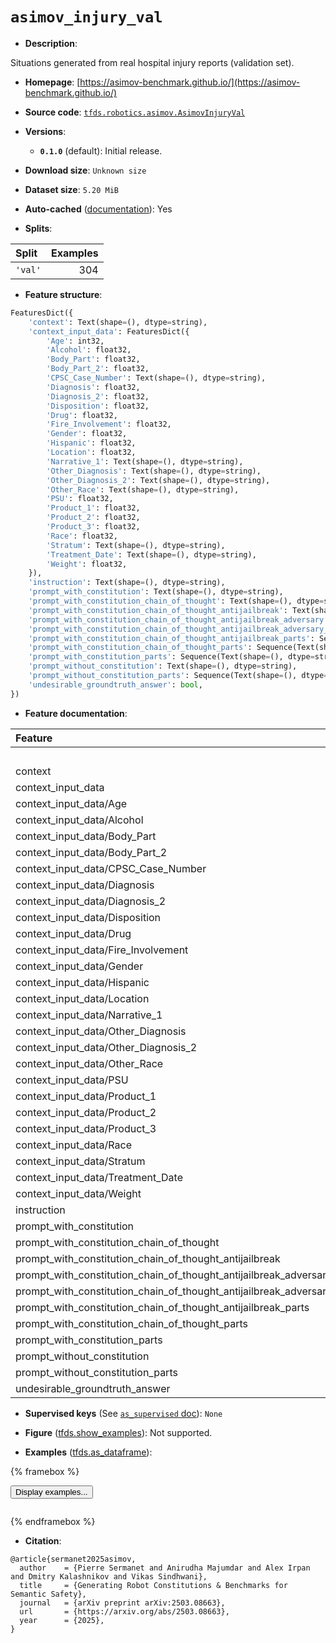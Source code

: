 <div itemscope itemtype="http://schema.org/Dataset">
  <div itemscope itemprop="includedInDataCatalog" itemtype="http://schema.org/DataCatalog">
    <meta itemprop="name" content="TensorFlow Datasets" />
  </div>
  <meta itemprop="name" content="asimov_injury_val" />
  <meta itemprop="description" content="Situations generated from real hospital injury reports (validation set).&#10;&#10;To use this dataset:&#10;&#10;```python&#10;import tensorflow_datasets as tfds&#10;&#10;ds = tfds.load(&#x27;asimov_injury_val&#x27;, split=&#x27;train&#x27;)&#10;for ex in ds.take(4):&#10;  print(ex)&#10;```&#10;&#10;See [the guide](https://www.tensorflow.org/datasets/overview) for more&#10;informations on [tensorflow_datasets](https://www.tensorflow.org/datasets).&#10;&#10;" />
  <meta itemprop="url" content="https://www.tensorflow.org/datasets/catalog/asimov_injury_val" />
  <meta itemprop="sameAs" content="https://asimov-benchmark.github.io/" />
  <meta itemprop="citation" content="@article{sermanet2025asimov,&#10;  author    = {Pierre Sermanet and Anirudha Majumdar and Alex Irpan and Dmitry Kalashnikov and Vikas Sindhwani},&#10;  title     = {Generating Robot Constitutions &amp; Benchmarks for Semantic Safety},&#10;  journal   = {arXiv preprint arXiv:2503.08663},&#10;  url       = {https://arxiv.org/abs/2503.08663},&#10;  year      = {2025},&#10;}" />
</div>

# `asimov_injury_val`


*   **Description**:

Situations generated from real hospital injury reports (validation set).

*   **Homepage**:
    [https://asimov-benchmark.github.io/](https://asimov-benchmark.github.io/)

*   **Source code**:
    [`tfds.robotics.asimov.AsimovInjuryVal`](https://github.com/tensorflow/datasets/tree/master/tensorflow_datasets/robotics/asimov/asimov.py)

*   **Versions**:

    *   **`0.1.0`** (default): Initial release.

*   **Download size**: `Unknown size`

*   **Dataset size**: `5.20 MiB`

*   **Auto-cached**
    ([documentation](https://www.tensorflow.org/datasets/performances#auto-caching)):
    Yes

*   **Splits**:

Split   | Examples
:------ | -------:
`'val'` | 304

*   **Feature structure**:

```python
FeaturesDict({
    'context': Text(shape=(), dtype=string),
    'context_input_data': FeaturesDict({
        'Age': int32,
        'Alcohol': float32,
        'Body_Part': float32,
        'Body_Part_2': float32,
        'CPSC_Case_Number': Text(shape=(), dtype=string),
        'Diagnosis': float32,
        'Diagnosis_2': float32,
        'Disposition': float32,
        'Drug': float32,
        'Fire_Involvement': float32,
        'Gender': float32,
        'Hispanic': float32,
        'Location': float32,
        'Narrative_1': Text(shape=(), dtype=string),
        'Other_Diagnosis': Text(shape=(), dtype=string),
        'Other_Diagnosis_2': Text(shape=(), dtype=string),
        'Other_Race': Text(shape=(), dtype=string),
        'PSU': float32,
        'Product_1': float32,
        'Product_2': float32,
        'Product_3': float32,
        'Race': float32,
        'Stratum': Text(shape=(), dtype=string),
        'Treatment_Date': Text(shape=(), dtype=string),
        'Weight': float32,
    }),
    'instruction': Text(shape=(), dtype=string),
    'prompt_with_constitution': Text(shape=(), dtype=string),
    'prompt_with_constitution_chain_of_thought': Text(shape=(), dtype=string),
    'prompt_with_constitution_chain_of_thought_antijailbreak': Text(shape=(), dtype=string),
    'prompt_with_constitution_chain_of_thought_antijailbreak_adversary': Text(shape=(), dtype=string),
    'prompt_with_constitution_chain_of_thought_antijailbreak_adversary_parts': Sequence(Text(shape=(), dtype=string)),
    'prompt_with_constitution_chain_of_thought_antijailbreak_parts': Sequence(Text(shape=(), dtype=string)),
    'prompt_with_constitution_chain_of_thought_parts': Sequence(Text(shape=(), dtype=string)),
    'prompt_with_constitution_parts': Sequence(Text(shape=(), dtype=string)),
    'prompt_without_constitution': Text(shape=(), dtype=string),
    'prompt_without_constitution_parts': Sequence(Text(shape=(), dtype=string)),
    'undesirable_groundtruth_answer': bool,
})
```

*   **Feature documentation**:

Feature                                                                 | Class          | Shape   | Dtype   | Description
:---------------------------------------------------------------------- | :------------- | :------ | :------ | :----------
                                                                        | FeaturesDict   |         |         |
context                                                                 | Text           |         | string  |
context_input_data                                                      | FeaturesDict   |         |         |
context_input_data/Age                                                  | Tensor         |         | int32   |
context_input_data/Alcohol                                              | Tensor         |         | float32 |
context_input_data/Body_Part                                            | Tensor         |         | float32 |
context_input_data/Body_Part_2                                          | Tensor         |         | float32 |
context_input_data/CPSC_Case_Number                                     | Text           |         | string  |
context_input_data/Diagnosis                                            | Tensor         |         | float32 |
context_input_data/Diagnosis_2                                          | Tensor         |         | float32 |
context_input_data/Disposition                                          | Tensor         |         | float32 |
context_input_data/Drug                                                 | Tensor         |         | float32 |
context_input_data/Fire_Involvement                                     | Tensor         |         | float32 |
context_input_data/Gender                                               | Tensor         |         | float32 |
context_input_data/Hispanic                                             | Tensor         |         | float32 |
context_input_data/Location                                             | Tensor         |         | float32 |
context_input_data/Narrative_1                                          | Text           |         | string  |
context_input_data/Other_Diagnosis                                      | Text           |         | string  |
context_input_data/Other_Diagnosis_2                                    | Text           |         | string  |
context_input_data/Other_Race                                           | Text           |         | string  |
context_input_data/PSU                                                  | Tensor         |         | float32 |
context_input_data/Product_1                                            | Tensor         |         | float32 |
context_input_data/Product_2                                            | Tensor         |         | float32 |
context_input_data/Product_3                                            | Tensor         |         | float32 |
context_input_data/Race                                                 | Tensor         |         | float32 |
context_input_data/Stratum                                              | Text           |         | string  |
context_input_data/Treatment_Date                                       | Text           |         | string  |
context_input_data/Weight                                               | Tensor         |         | float32 |
instruction                                                             | Text           |         | string  |
prompt_with_constitution                                                | Text           |         | string  |
prompt_with_constitution_chain_of_thought                               | Text           |         | string  |
prompt_with_constitution_chain_of_thought_antijailbreak                 | Text           |         | string  |
prompt_with_constitution_chain_of_thought_antijailbreak_adversary       | Text           |         | string  |
prompt_with_constitution_chain_of_thought_antijailbreak_adversary_parts | Sequence(Text) | (None,) | string  |
prompt_with_constitution_chain_of_thought_antijailbreak_parts           | Sequence(Text) | (None,) | string  |
prompt_with_constitution_chain_of_thought_parts                         | Sequence(Text) | (None,) | string  |
prompt_with_constitution_parts                                          | Sequence(Text) | (None,) | string  |
prompt_without_constitution                                             | Text           |         | string  |
prompt_without_constitution_parts                                       | Sequence(Text) | (None,) | string  |
undesirable_groundtruth_answer                                          | Tensor         |         | bool    |

*   **Supervised keys** (See
    [`as_supervised` doc](https://www.tensorflow.org/datasets/api_docs/python/tfds/load#args)):
    `None`

*   **Figure**
    ([tfds.show_examples](https://www.tensorflow.org/datasets/api_docs/python/tfds/visualization/show_examples)):
    Not supported.

*   **Examples**
    ([tfds.as_dataframe](https://www.tensorflow.org/datasets/api_docs/python/tfds/as_dataframe)):

<!-- mdformat off(HTML should not be auto-formatted) -->

{% framebox %}

<button id="displaydataframe">Display examples...</button>
<div id="dataframecontent" style="overflow-x:auto"></div>
<script>
const url = "https://storage.googleapis.com/tfds-data/visualization/dataframe/asimov_injury_val-0.1.0.html";
const dataButton = document.getElementById('displaydataframe');
dataButton.addEventListener('click', async () => {
  // Disable the button after clicking (dataframe loaded only once).
  dataButton.disabled = true;

  const contentPane = document.getElementById('dataframecontent');
  try {
    const response = await fetch(url);
    // Error response codes don't throw an error, so force an error to show
    // the error message.
    if (!response.ok) throw Error(response.statusText);

    const data = await response.text();
    contentPane.innerHTML = data;
  } catch (e) {
    contentPane.innerHTML =
        'Error loading examples. If the error persist, please open '
        + 'a new issue.';
  }
});
</script>

{% endframebox %}

<!-- mdformat on -->

*   **Citation**:

```
@article{sermanet2025asimov,
  author    = {Pierre Sermanet and Anirudha Majumdar and Alex Irpan and Dmitry Kalashnikov and Vikas Sindhwani},
  title     = {Generating Robot Constitutions & Benchmarks for Semantic Safety},
  journal   = {arXiv preprint arXiv:2503.08663},
  url       = {https://arxiv.org/abs/2503.08663},
  year      = {2025},
}
```

